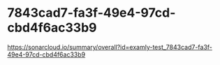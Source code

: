 # 7843cad7-fa3f-49e4-97cd-cbd4f6ac33b9
https://sonarcloud.io/summary/overall?id=examly-test_7843cad7-fa3f-49e4-97cd-cbd4f6ac33b9
